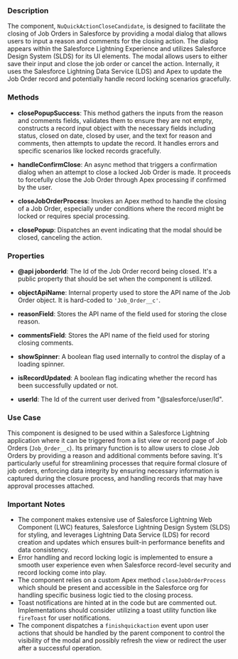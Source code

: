 ### Description

The component, `NuQuickActionCloseCandidate`, is designed to facilitate the closing of Job Orders in Salesforce by providing a modal dialog that allows users to input a reason and comments for the closing action. The dialog appears within the Salesforce Lightning Experience and utilizes Salesforce Design System (SLDS) for its UI elements. The modal allows users to either save their input and close the job order or cancel the action. Internally, it uses the Salesforce Lightning Data Service (LDS) and Apex to update the Job Order record and potentially handle record locking scenarios gracefully.

### Methods

- **closePopupSuccess**: This method gathers the inputs from the reason and comments fields, validates them to ensure they are not empty, constructs a record input object with the necessary fields including status, closed on date, closed by user, and the text for reason and comments, then attempts to update the record. It handles errors and specific scenarios like locked records gracefully.
  
- **handleConfirmClose**: An async method that triggers a confirmation dialog when an attempt to close a locked Job Order is made. It proceeds to forcefully close the Job Order through Apex processing if confirmed by the user.
  
- **closeJobOrderProcess**: Invokes an Apex method to handle the closing of a Job Order, especially under conditions where the record might be locked or requires special processing.

- **closePopup**: Dispatches an event indicating that the modal should be closed, canceling the action.

### Properties

- **@api joborderId**: The Id of the Job Order record being closed. It's a public property that should be set when the component is utilized.

- **objectApiName**: Internal property used to store the API name of the Job Order object. It is hard-coded to `'Job_Order__c'`.

- **reasonField**: Stores the API name of the field used for storing the close reason.
  
- **commentsField**: Stores the API name of the field used for storing closing comments.

- **showSpinner**: A boolean flag used internally to control the display of a loading spinner. 

- **isRecordUpdated**: A boolean flag indicating whether the record has been successfully updated or not.

- **userId**: The Id of the current user derived from "@salesforce/user/Id".

### Use Case

This component is designed to be used within a Salesforce Lightning application where it can be triggered from a list view or record page of Job Orders (`Job_Order__c`). Its primary function is to allow users to close Job Orders by providing a reason and additional comments before saving. It's particularly useful for streamlining processes that require formal closure of job orders, enforcing data integrity by ensuring necessary information is captured during the closure process, and handling records that may have approval processes attached.

### Important Notes

- The component makes extensive use of Salesforce Lightning Web Component (LWC) features, Salesforce Lightning Design System (SLDS) for styling, and leverages Lightning Data Service (LDS) for record creation and updates which ensures built-in performance benefits and data consistency.
- Error handling and record locking logic is implemented to ensure a smooth user experience even when Salesforce record-level security and record locking come into play.
- The component relies on a custom Apex method `closeJobOrderProcess` which should be present and accessible in the Salesforce org for handling specific business logic tied to the closing process.
- Toast notifications are hinted at in the code but are commented out. Implementations should consider utilizing a toast utility function like `fireToast` for user notifications.
- The component dispatches a `finishquickaction` event upon user actions that should be handled by the parent component to control the visibility of the modal and possibly refresh the view or redirect the user after a successful operation.